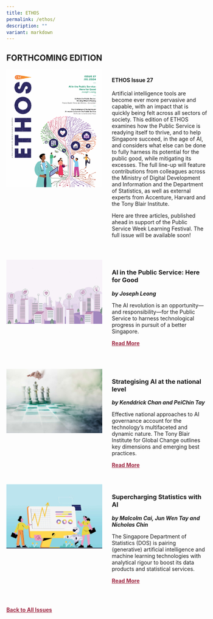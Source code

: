 ```yaml
---
title: ETHOS
permalink: /ethos/
description: ""
variant: markdown
---
```

<style>
table
{ 
border-collapse: separate; 
border-spacing: 30px 10px;
}	
	
.back a
{
	color: #9f2943;
	font-weight: bold;
	}
	


.text
{
	width: 50%;
}	
	
.img1 img
{
margin-top:25px;	
}	
	
.img img
{
margin-top:15px;	
}		
	
	
.cat
{
font-size: 15px;	
}
	
td
{
	border-style : hidden!important;
}
	

#editorial,#section-1,#section-2,#section-3,#section-4
{
	border-bottom: 0.5px solid black;
}
	

.button1 a
{
	color: #9f2943;
	font-weight:bold;
}
	

.grid-container {
	display: grid;
	grid-template-columns: 50% 50%;
	grid-column-gap: 5%;
	margin-bottom: 5%;
	}	
	
@media only screen and (max-width: 600px) {
	.grid-container {
		display: block;
	}
}	
</style>
<h2>FORTHCOMING EDITION</h2>
<div class="grid-container">
        <div><img src="/images/Ethos_Images/Ethos_Issue_27/Ethos_Issue_27.jpg"></div>
	<div>
		<h4>ETHOS Issue 27</h4>	
            <p>Artificial intelligence tools are become ever more pervasive and capable, with an impact that is quickly being felt across all sectors of society. This edition of ETHOS examines how the Public Service is readying itself to thrive, and to help Singapore succeed, in the age of AI, and considers what else can be done to fully harness its potential for the public good, while mitigating its excesses. The full line-up will feature contributions from colleagues across the Ministry of Digital Development and Information and the Department of Statistics, as well as external experts from Accenture, Harvard and the Tony Blair Institute.</p>
<p> Here are three articles, published ahead in support of the Public Service Week Learning Festival. The full issue will be available soon!</p>
            
            
   <div class="button1"><a href=""></a></div></div>
    </div>
    
   <br>
    
<div class="grid-container">
        <div><img src="/images/Ethos_Images/Ethos_Issue_27/AI_in_the_Public_Service_Teaser.jpg"></div>
        <div><h3>AI in the Public Service: Here for Good</h3>
            <b><i>by Joseph Leong</i></b>

               
<p>The AI revolution is an opportunity—and responsibility—for the Public Service to harness technological progress in pursuit of a better Singapore.</p>	
            
<div class="button1"><a href="/ai-in-the-public-service-here-for-good/">Read More</a></div> <br></div></div>

 <br>   
 <div class="grid-container">
        <div><img src="/images/Ethos_Images/Ethos_Issue_27/Strategising_AI_at_the_National_Level_Teaser.jpg"></div>
        <div><h3>Strategising AI at the national level</h3>
            <b><i>by Kenddrick Chan and PeiChin Tay</i></b>
            
<p>Effective national approaches to AI governance account for the technology’s multifaceted and dynamic nature. The Tony Blair Institute for Global Change outlines key dimensions and emerging best practices.</p>	
            
<div class="button1"><a href="/strategising-ai-at-the-national-level/">Read More</a></div><br></div>
    </div>
<div class="grid-container">
        <div><img src="/images/Ethos_Images/Ethos_Issue_27/Supercharging_AI_with_Statistics_Teaser.jpg"></div>
        <div><h3>Supercharging Statistics with AI  </h3>
            <b><i>by Malcolm Cai, Jun Wen Tay and Nicholas Chin</i></b>
            
<p>The Singapore Department of Statistics (DOS) is pairing (generative) artificial intelligence and machine learning technologies with analytical rigour to boost its data products and statistical services.</p>	
            
<div class="button1"><a href="/supercharging-statistics-with-ai/">Read More</a></div><br></div>
    </div>
		
		
		
 <br>   




<div class="back">
<a href="/all-issues/">Back to All Issues</a>
</div>